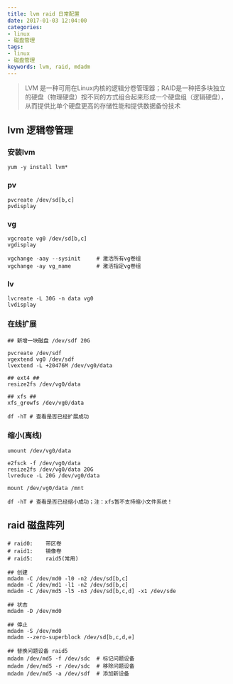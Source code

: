 ```yaml
---
title: lvm raid 日常配置
date: 2017-01-03 12:04:00
categories:
- linux
- 磁盘管理
tags:
- linux
- 磁盘管理
keywords: lvm, raid, mdadm
---
```

> LVM 是一种可用在Linux内核的逻辑分卷管理器；RAID是一种把多块独立的硬盘（物理硬盘）按不同的方式组合起来形成一个硬盘组（逻辑硬盘），从而提供比单个硬盘更高的存储性能和提供数据备份技术

<!-- more -->

## lvm 逻辑卷管理

### 安装lvm

<pre><code class="language-bash line-numbers">yum -y install lvm*
</code></pre>

### pv

<pre><code class="language-bash line-numbers">pvcreate /dev/sd[b,c]
pvdisplay
</code></pre>

### vg

<pre><code class="language-bash line-numbers">vgcreate vg0 /dev/sd[b,c]
vgdisplay

vgchange -aay --sysinit     # 激活所有vg卷组
vgchange -ay vg_name        # 激活指定vg卷组
</code></pre>

### lv

<pre><code class="language-bash line-numbers">lvcreate -L 30G -n data vg0
lvdisplay
</code></pre>

### 在线扩展

<pre><code class="language-bash line-numbers">## 新增一块磁盘 /dev/sdf 20G

pvcreate /dev/sdf
vgextend vg0 /dev/sdf
lvextend -L +20476M /dev/vg0/data

## ext4 ##
resize2fs /dev/vg0/data

## xfs ##
xfs_growfs /dev/vg0/data

df -hT # 查看是否已经扩展成功
</code></pre>

### 缩小(离线)

<pre><code class="language-bash line-numbers">umount /dev/vg0/data

e2fsck -f /dev/vg0/data
resize2fs /dev/vg0/data 20G
lvreduce -L 20G /dev/vg0/data

mount /dev/vg0/data /mnt

df -hT # 查看是否已经缩小成功；注：xfs暂不支持缩小文件系统！
</code></pre>

## raid 磁盘阵列

<pre><code class="language-bash line-numbers"># raid0:    带区卷
# raid1:    镜像卷
# raid5:    raid5(常用)

## 创建
mdadm -C /dev/md0 -l0 -n2 /dev/sd[b,c]
mdadm -C /dev/md1 -l1 -n2 /dev/sd[b,c]
mdadm -C /dev/md5 -l5 -n3 /dev/sd[b,c,d] -x1 /dev/sde

## 状态
mdadm -D /dev/md0

## 停止
mdadm -S /dev/md0
mdadm --zero-superblock /dev/sd[b,c,d,e]

## 替换问题设备 raid5
mdadm /dev/md5 -f /dev/sdc  # 标记问题设备
mdadm /dev/md5 -r /dev/sdc  # 移除问题设备
mdadm /dev/md5 -a /dev/sdf  # 添加新设备
</code></pre>